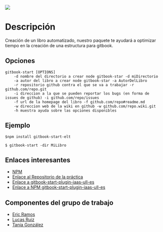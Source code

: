 ![](http://arunoda.me/images/blog/npm-love-github-thumb.png)



# Descripción

Creación de un libro automatizado, nuestro paquete te ayudará a optimizar tiempo en la creación
de una estructura para gitbook.


## Opciones

    gitbook-start [OPTIONS]
        -d nombre del directorio a crear node gitbook-star -d miDirectorio
        -a autor del libro a crear node gitbook-star -a AutorDelLibro
        -r repositorio github contra el que se va a trabajar -r github.com/repo.git
        -i direccion a la que se pueden reportar los bugs (en forma de issues de github) -i github.com/repo/issues
        -f url de la homepage del libro -f github.com/repo#readme.md
        -w direccion web de la wiki en github -w github.com/repo.wiki.git
        -h muestra ayuda sobre las opciones disponibles


## Ejemplo


```$npm install gitbook-start-elt```

```$ gitbook-start -dir MiLibro```



## Enlaces interesantes 
 
* [NPM](https://www.npmjs.com/package/gitbook-start-elt)
* [Enlace al Repositorio de la práctica](https://github.com/ULL-ESIT-SYTW-1617/nueva-funcionalidad-para-el-paquete-npm-plugins-ericlucastania-1)
* [Enlace a gitbook-start-plugin-iaas-ull-es](https://github.com/ULL-ESIT-SYTW-1617/gitbook-start-plugin-iaas-ull-es-ericlucastania)
* [Enlace a NPM gitbook-start-plugin-iaas-ull-es](https://www.npmjs.com/package/gitbook-start-plugin-iaas-ull-es-ericlucastania)

## Componentes del grupo de trabajo

* [Eric Ramos](https://github.com/alu0100786330)
* [Lucas Ruiz](https://github.com/alu0100785265)
* [Tania González](https://github.com/tania77)


